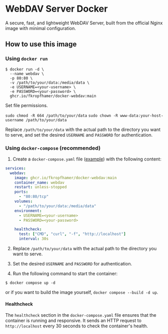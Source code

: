 # WebDAV Server Docker

A secure, fast, and lightweight WebDAV Server, built from the official Nginx image with minimal configuration.

## How to use this image

### Using `docker run`

```console
$ docker run -d \
  --name webdav \
  -p 80:80 \
  -v /path/to/your/data:/media/data \
  -e USERNAME=<your-username> \
  -e PASSWORD=<your-password> \
  ghcr.io/fkropfhamer/docker-webdav:main
```

Set file permissions.

`sudo chmod -R 664 /path/to/your/data`
`sudo chown -R www-data:your-host-username /path/to/your/data`

Replace `/path/to/your/data` with the actual path to the directory you want to serve, and set the desired `USERNAME` and `PASSWORD` for authentication.

### Using `docker-compose` (recommended)

1. Create a `docker-compose.yaml` file ([example](./docker-compose.yaml)) with the following content:

```yaml
services:
  webdav:
    image: ghcr.io/fkropfhamer/docker-webdav:main
    container_name: webdav
    restart: unless-stopped
    ports:
      - "80:80/tcp"
    volumes:
      - "/path/to/your/data:/media/data"
    environment:
      - USERNAME=<your-username>
      - PASSWORD=<your-password>

    healthcheck:
      test: ["CMD", "curl", "-f", "http://localhost"]
      interval: 30s

```

2. Replace `/path/to/your/data` with the actual path to the directory you want to serve.

3. Set the desired `USERNAME` and `PASSWORD` for authentication.

4. Run the following command to start the container:

```console
$ docker compose up -d
```

or if you want to build the image yourself, `docker compose --build -d up`.

#### Healthcheck
The `healthcheck` section in the `docker-compose.yaml` file ensures that the container is running and responsive. It sends an HTTP request to `http://localhost` every 30 seconds to check the container's health.
